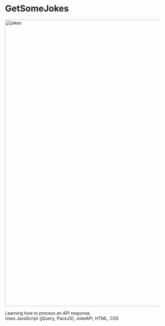 # GetSomeJokes
<img width="931" alt="jokes" src="https://user-images.githubusercontent.com/16698267/223068143-84c877f8-e324-4b59-b476-f336f1568a21.png">

Learning how to process an API response. <br/>
Uses JavaScript (jQuery, PaceJS), JokeAPI, HTML, CSS
